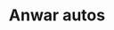 ---
title: "Anwar autos"
url: /karachi/anwar-autos-v2fw-m57-central-jacob-lines-block-1-khudadad-colony/
shop: car parts
---